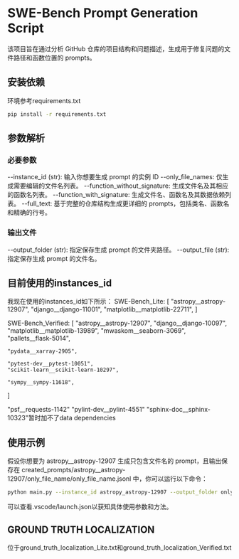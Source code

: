 # SWE-Bench Prompt Generation Script
该项目旨在通过分析 GitHub 仓库的项目结构和问题描述，生成用于修复问题的文件路径和函数位置的 prompts。

## 安装依赖
环境参考requirements.txt

```bash
pip install -r requirements.txt  
```

## 参数解析
### 必要参数

--instance_id (str): 输入你想要生成 prompt 的实例 ID
--only_file_names: 仅生成需要编辑的文件名列表。
--function_without_signature: 生成文件名及其相应的函数名列表。
--function_with_signature: 生成文件名、函数名及其数据依赖列表。
--full_text: 基于完整的仓库结构生成更详细的 prompts，包括类名、函数名和精确的行号。

### 输出文件

--output_folder (str): 指定保存生成 prompt 的文件夹路径。
--output_file (str): 指定保存生成 prompt 的文件名。


## 目前使用的instances_id

我现在使用的instances_id如下所示：
SWE-Bench_Lite:
[
    "astropy__astropy-12907",
    "django__django-11001",
    "matplotlib__matplotlib-22711",
]


SWE-Bench_Verified:
[
    "astropy__astropy-12907",
    "django__django-10097",
    "matplotlib__matplotlib-13989",
    "mwaskom__seaborn-3069",
    "pallets__flask-5014",
    
    "pydata__xarray-2905",
    
    "pytest-dev__pytest-10051",
    "scikit-learn__scikit-learn-10297",
    
    "sympy__sympy-11618",
]

"psf__requests-1142" "pylint-dev__pylint-4551" "sphinx-doc__sphinx-10323"暂时加不了data dependencies

## 使用示例
假设你想要为 astropy__astropy-12907 生成只包含文件名的 prompt，且输出保存在 created_prompts/astropy__astropy-12907/only_file_name/only_file_name.jsonl 中，你可以运行以下命令：

```bash
python main.py --instance_id astropy_astropy-12907 --output_folder only_file_name --output_file only_file_name.json --only_file_names
```


可以查看.vscode/launch.json以获知具体使用参数和方法。



## GROUND TRUTH LOCALIZATION
位于ground_truth_localization_Lite.txt和ground_truth_localization_Verified.txt